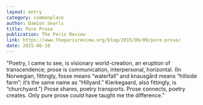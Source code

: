 ```yaml
---
layout: entry
category: commonplace
author: Damion Searls
title: Pure Prose
publication: The Paris Review
link: https://www.theparisreview.org/blog/2015/06/09/pure-prose/
date: 2015-06-10
---
```


"Poetry, I came to see, is visionary world-creation, an eruption of transcendence; prose is communication, interpersonal, horizontal. (In Norwegian, fittingly, fosse means “waterfall” and knausgård means “hillside farm”; it’s the same name as “Hillyard.” Kierkegaard, also fittingly, is “churchyard.”) Prose shares, poetry transports. Prose connects, poetry creates. Only pure prose could have taught me the difference."
